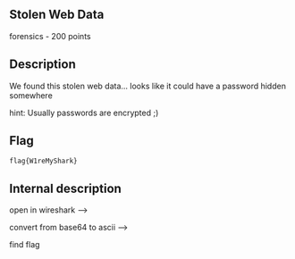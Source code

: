## Stolen Web Data
forensics - 200 points

Description
------------
We found this stolen web data... looks like it could have a password hidden somewhere

hint: Usually passwords are encrypted ;)

Flag
------------

`flag{W1reMyShark}`


Internal description
------------

open in wireshark -->

convert from base64 to ascii -->

find flag
